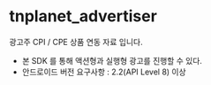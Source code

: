# tnplanet_advertiser
광고주 CPI / CPE 상품 연동 자료 입니다.

- 본 SDK 를 통해 액션형과 실행형 광고를 진행할 수 있다.
- 안드로이드 버전 요구사항 : 2.2(API Level 8) 이상
